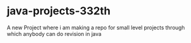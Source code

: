 # java-projects-332th
A new Project where i am making a repo for small level projects through which anybody can do revision in java
